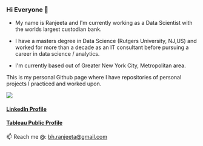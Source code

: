 ### Hi Everyone 👋

- My name is Ranjeeta and I'm currently working as a Data Scientist with the worlds largest custodian bank.

- I have a masters degree in Data Science (Rutgers University, NJ,US) and worked for more than a decade as an IT consultant before pursuing a career in data science / analytics.

- I'm currently based out of Greater New York City, Metropolitan area.

This is my personal Github page where I have repositories of personal projects I practiced and worked upon.

<img align="center" src="https://github-readme-stats.vercel.app/api/<CARD_TYPE>/?username=<USERNAME>&theme=<THEME_NAME>" />

#### [LinkedIn Profile](https://www.linkedin.com/in/ranjeeta-bhattacharya-91177b5/) 
#### [Tableau Public Profile](https://public.tableau.com/app/profile/ranjeeta.bhattacharya#!/)

📫 Reach me @: bh.ranjeeta@gmail.com

<!--
**ranjeetabh/ranjeetabh** is a ✨ _special_ ✨ repository because its `README.md` (this file) appears on your GitHub profile.

Here are some ideas to get you started:

- 🔭 I’m currently working on ...
- 🌱 I’m currently learning ...
- 👯 I’m looking to collaborate on ...
- 🤔 I’m looking for help with ...
- 💬 Ask me about ...
- 📫 How to reach me: ...
- 😄 Pronouns: ...
- ⚡ Fun fact: ...
-->
